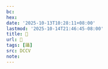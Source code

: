 ```yaml
---
bc:
hex:
date: '2025-10-13T10:28:11+08:00'
lastmod: '2025-10-14T21:46:45-08:00'
title: 􁻲
url: 􁻲
tags: [躡]
src: DCCV
note:
---
```

